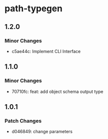 # path-typegen

## 1.2.0

### Minor Changes

- c5ae44c: Implement CLI Interface

## 1.1.0

### Minor Changes

- 70710fc: feat: add object schema output type

## 1.0.1

### Patch Changes

- d046849: change parameters

